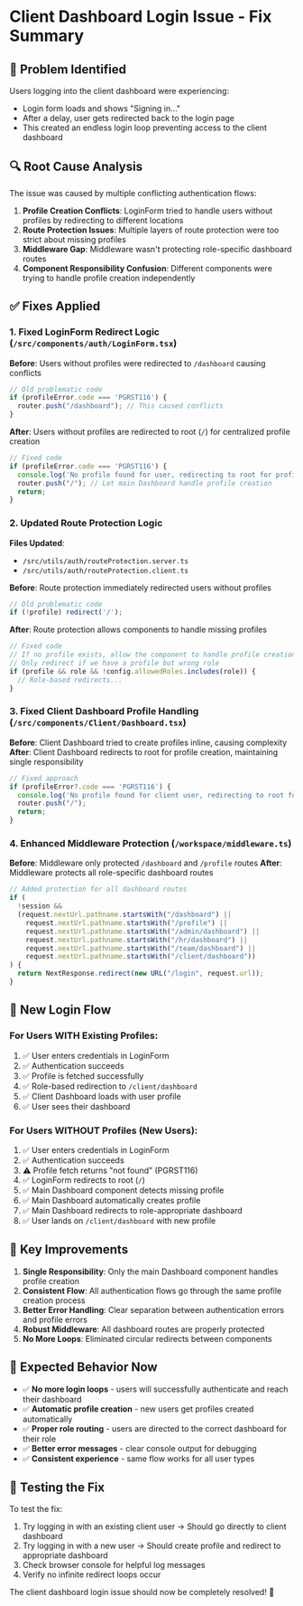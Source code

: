 # Client Dashboard Login Issue - Fix Summary

## 🐛 **Problem Identified**

Users logging into the client dashboard were experiencing:
- Login form loads and shows "Signing in..." 
- After a delay, user gets redirected back to the login page
- This created an endless login loop preventing access to the client dashboard

## 🔍 **Root Cause Analysis**

The issue was caused by multiple conflicting authentication flows:

1. **Profile Creation Conflicts**: LoginForm tried to handle users without profiles by redirecting to different locations
2. **Route Protection Issues**: Multiple layers of route protection were too strict about missing profiles
3. **Middleware Gap**: Middleware wasn't protecting role-specific dashboard routes
4. **Component Responsibility Confusion**: Different components were trying to handle profile creation independently

## ✅ **Fixes Applied**

### **1. Fixed LoginForm Redirect Logic** (`/src/components/auth/LoginForm.tsx`)

**Before**: Users without profiles were redirected to `/dashboard` causing conflicts
```typescript
// Old problematic code
if (profileError.code === 'PGRST116') {
  router.push("/dashboard"); // This caused conflicts
}
```

**After**: Users without profiles are redirected to root (`/`) for centralized profile creation
```typescript
// Fixed code
if (profileError.code === 'PGRST116') {
  console.log('No profile found for user, redirecting to root for profile creation');
  router.push("/"); // Let main Dashboard handle profile creation
  return;
}
```

### **2. Updated Route Protection Logic**

**Files Updated**: 
- `/src/utils/auth/routeProtection.server.ts`
- `/src/utils/auth/routeProtection.client.ts`

**Before**: Route protection immediately redirected users without profiles
```typescript
// Old problematic code
if (!profile) redirect('/');
```

**After**: Route protection allows components to handle missing profiles
```typescript
// Fixed code
// If no profile exists, allow the component to handle profile creation
// Only redirect if we have a profile but wrong role
if (profile && role && !config.allowedRoles.includes(role)) {
  // Role-based redirects...
}
```

### **3. Fixed Client Dashboard Profile Handling** (`/src/components/Client/Dashboard.tsx`)

**Before**: Client Dashboard tried to create profiles inline, causing complexity
**After**: Client Dashboard redirects to root for profile creation, maintaining single responsibility

```typescript
// Fixed approach
if (profileError?.code === 'PGRST116') {
  console.log('No profile found for client user, redirecting to root for profile creation');
  router.push("/");
  return;
}
```

### **4. Enhanced Middleware Protection** (`/workspace/middleware.ts`)

**Before**: Middleware only protected `/dashboard` and `/profile` routes
**After**: Middleware protects all role-specific dashboard routes

```typescript
// Added protection for all dashboard routes
if (
  !session &&
  (request.nextUrl.pathname.startsWith("/dashboard") ||
    request.nextUrl.pathname.startsWith("/profile") ||
    request.nextUrl.pathname.startsWith("/admin/dashboard") ||
    request.nextUrl.pathname.startsWith("/hr/dashboard") ||
    request.nextUrl.pathname.startsWith("/team/dashboard") ||
    request.nextUrl.pathname.startsWith("/client/dashboard"))
) {
  return NextResponse.redirect(new URL("/login", request.url));
}
```

## 🔄 **New Login Flow**

### **For Users WITH Existing Profiles:**
1. ✅ User enters credentials in LoginForm
2. ✅ Authentication succeeds
3. ✅ Profile is fetched successfully
4. ✅ Role-based redirection to `/client/dashboard`
5. ✅ Client Dashboard loads with user profile
6. ✅ User sees their dashboard

### **For Users WITHOUT Profiles (New Users):**
1. ✅ User enters credentials in LoginForm
2. ✅ Authentication succeeds
3. ⚠️ Profile fetch returns "not found" (PGRST116)
4. ✅ LoginForm redirects to root (`/`)
5. ✅ Main Dashboard component detects missing profile
6. ✅ Main Dashboard automatically creates profile
7. ✅ Main Dashboard redirects to role-appropriate dashboard
8. ✅ User lands on `/client/dashboard` with new profile

## 🎯 **Key Improvements**

1. **Single Responsibility**: Only the main Dashboard component handles profile creation
2. **Consistent Flow**: All authentication flows go through the same profile creation process
3. **Better Error Handling**: Clear separation between authentication errors and profile errors
4. **Robust Middleware**: All dashboard routes are properly protected
5. **No More Loops**: Eliminated circular redirects between components

## 🧪 **Expected Behavior Now**

- ✅ **No more login loops** - users will successfully authenticate and reach their dashboard
- ✅ **Automatic profile creation** - new users get profiles created automatically
- ✅ **Proper role routing** - users are directed to the correct dashboard for their role
- ✅ **Better error messages** - clear console output for debugging
- ✅ **Consistent experience** - same flow works for all user types

## 🚀 **Testing the Fix**

To test the fix:
1. Try logging in with an existing client user → Should go directly to client dashboard
2. Try logging in with a new user → Should create profile and redirect to appropriate dashboard
3. Check browser console for helpful log messages
4. Verify no infinite redirect loops occur

The client dashboard login issue should now be completely resolved! 🎉
